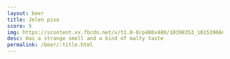 ```yaml
---
layout: beer
title: Jelen pivo
score: 5
img: https://scontent.xx.fbcdn.net/v/t1.0-0/p480x480/10398353_10153966659598745_7866549484220940291_n.jpg?oh=cd2cb3e3610762e1e9372ee725a2aa3b&oe=587F3A9E
desc: Has a strange smell and a kind of malty taste
permalink: /beer/:title.html
---
```

